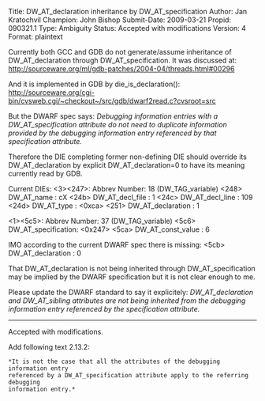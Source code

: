 Title:       DW_AT_declaration inheritance by DW_AT_specification
Author:      Jan Kratochvil
Champion:    John Bishop
Submit-Date: 2009-03-21
Propid:      090321.1
Type:        Ambiguity
Status:      Accepted with modifications
Version:     4
Format:      plaintext

Currently both GCC and GDB do not generate/assume inheritance of
DW_AT_declaration through DW_AT_specification.  It was discussed at:
http://sourceware.org/ml/gdb-patches/2004-04/threads.html#00296

And it is implemented in GDB by die_is_declaration():
http://sourceware.org/cgi-bin/cvsweb.cgi/~checkout~/src/gdb/dwarf2read.c?cvsroot=src

But the DWARF spec says:
*Debugging information entries with a DW_AT_specification
  attribute do not need to duplicate information provided by the
  debugging information entry referenced by that specification
  attribute.*

Therefore the DIE completing former non-defining DIE should override 
its DW_AT_declaration by explicit DW_AT_declaration=0 to have its meaning
currently read by GDB.

Current DIEs:
 &lt;3&gt;&lt;247&gt;: Abbrev Number: 18 (DW_TAG_variable)
    &lt;248&gt;   DW_AT_name        : cX
    &lt;24b&gt;   DW_AT_decl_file   : 1
    &lt;24c&gt;   DW_AT_decl_line   : 109
    &lt;24d&gt;   DW_AT_type        : &lt;0xca&gt;
    &lt;251&gt;   DW_AT_declaration : 1

 &lt;1&gt;&lt;5c5&gt;: Abbrev Number: 37 (DW_TAG_variable)
    &lt;5c6&gt;   DW_AT_specification: &lt;0x247&gt;
    &lt;5ca&gt;   DW_AT_const_value : 6

IMO according to the current DWARF spec there is missing:
    &lt;5cb&gt;   DW_AT_declaration : 0

That DW_AT_declaration is not being inherited through DW_AT_specification
may be implied by the DWARF specification but it is not clear enough to me.

Please update the DWARF standard to say it explicitely:
*DW_AT_declaration and DW_AT_sibling attributes are not being
  inherited from the debugging information entry referenced by
  the specification attribute.*

---

Accepted with modifications. 

Add following text 2.13.2:
 
    *It is not the case that all the attributes of the debugging information entry
    referenced by a DW_AT_specification attribute apply to the referring debugging
    information entry.*
